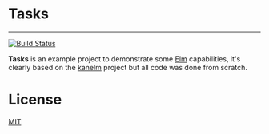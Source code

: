 # Tasks

---

[![Build Status](https://travis-ci.org/Couto/tasks.svg?branch=master)](https://travis-ci.org/Couto/tasks)

**Tasks** is an example project to demonstrate some [Elm](https://www.elm-lang.org/) capabilities, it's
clearly based on the [kanelm](https://github.com/huytd/kanelm) project but all
code was done from scratch.

# License
[MIT](https://couto.mit-license.org/) 
